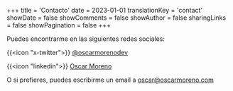 +++
title = 'Contacto'
date = 2023-01-01
translationKey = 'contact'
showDate = false
showComments = false
showAuthor = false
sharingLinks = false
showPagination = false
+++

Puedes encontrarme en las siguientes redes sociales:

{{<icon "x-twitter">}} [@oscarmorenodev](https://twitter.com/oscarmorenodev)

{{<icon "linkedin">}} [Oscar Moreno](https://linkedin.com/in/oscarmorenodev)

O si prefieres, puedes escribirme un email a <a href="mailto:oscar@oscarmoreno.com">oscar@oscarmoreno.com</a>
